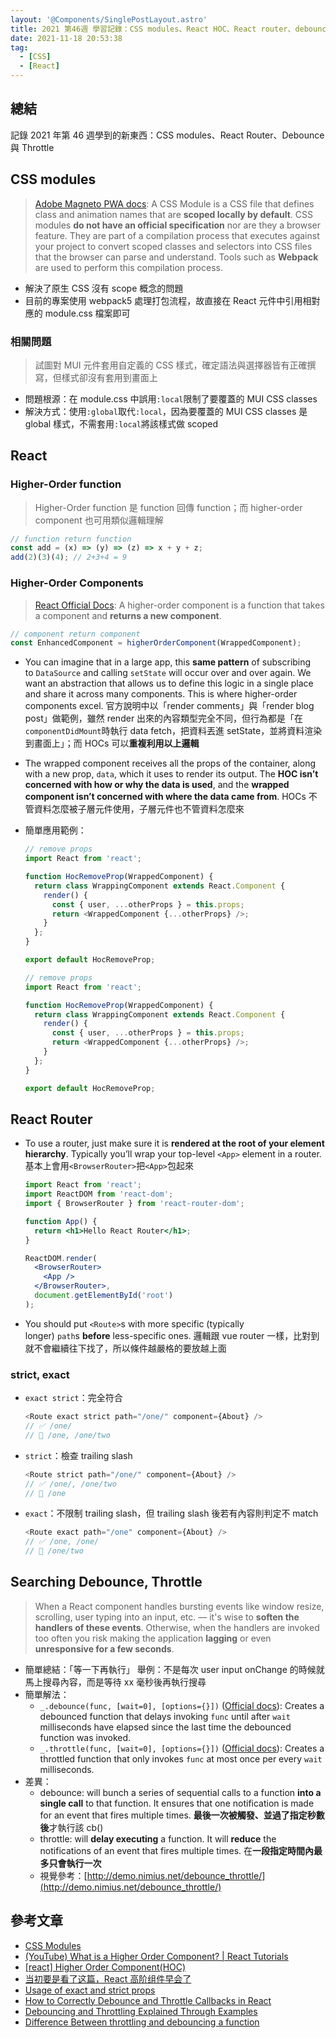 ```yaml
---
layout: '@Components/SinglePostLayout.astro'
title: 2021 第46週 學習記錄：CSS modules、React HOC、React router、debounce 與 throttle
date: 2021-11-18 20:53:38
tag:
  - [CSS]
  - [React]
---
```


## 總結

記錄 2021 年第 46 週學到的新東西：CSS modules、React Router、Debounce 與 Throttle

## CSS modules

> [Adobe Magneto PWA docs](https://magento.github.io/pwa-studio/technologies/basic-concepts/css-modules/): A CSS Module is a CSS file that defines class and animation names that are **scoped locally by default**. CSS modules **do not have an official specification** nor are they a browser feature. They are part of a compilation process that executes against your project to convert scoped classes and selectors into CSS files that the browser can parse and understand. Tools such as **Webpack** are used to perform this compilation process.

- 解決了原生 CSS 沒有 scope 概念的問題
- 目前的專案使用 webpack5 處理打包流程，故直接在 React 元件中引用相對應的 module.css 檔案即可

### 相關問題

> 試圖對 MUI 元件套用自定義的 CSS 樣式，確定語法與選擇器皆有正確撰寫，但樣式卻沒有套用到畫面上

- 問題根源：在 module.css 中誤用`:local`限制了要覆蓋的 MUI CSS classes
- 解決方式：使用`:global`取代`:local`，因為要覆蓋的 MUI CSS classes 是 global 樣式，不需套用`:local`將該樣式做 scoped

## React

### Higher-Order function

> Higher-Order function 是 function 回傳 function；而 higher-order component 也可用類似邏輯理解

```js
// function return function
const add = (x) => (y) => (z) => x + y + z;
add(2)(3)(4); // 2+3+4 = 9
```

### Higher-Order Components

> [React Official Docs](https://reactjs.org/docs/higher-order-components.html): A higher-order component is a function that takes a component and **returns a new component**.

```js
// component return component
const EnhancedComponent = higherOrderComponent(WrappedComponent);
```

- You can imagine that in a large app, this **same pattern** of subscribing to `DataSource` and calling `setState` will occur over and over again. We want an abstraction that allows us to define this logic in a single place and share it across many components. This is where higher-order components excel.
  官方說明中以「render comments」與「render blog post」做範例，雖然 render 出來的內容類型完全不同，但行為都是「在`componentDidMount`時執行 data fetch，把資料丟進 setState，並將資料渲染到畫面上」；而 HOCs 可以**重複利用以上邏輯**
- The wrapped component receives all the props of the container, along with a new prop, `data`, which it uses to render its output. The **HOC isn’t concerned with how or why the data is used**, and the **wrapped component isn’t concerned with where the data came from**.
  HOCs 不管資料怎麼被子層元件使用，子層元件也不管資料怎麼來
- 簡單應用範例：

  ```js
  // remove props
  import React from 'react';

  function HocRemoveProp(WrappedComponent) {
    return class WrappingComponent extends React.Component {
      render() {
        const { user, ...otherProps } = this.props;
        return <WrappedComponent {...otherProps} />;
      }
    };
  }

  export default HocRemoveProp;
  ```

  ```js
  // remove props
  import React from 'react';

  function HocRemoveProp(WrappedComponent) {
    return class WrappingComponent extends React.Component {
      render() {
        const { user, ...otherProps } = this.props;
        return <WrappedComponent {...otherProps} />;
      }
    };
  }

  export default HocRemoveProp;
  ```

## React Router

- To use a router, just make sure it is **rendered at the root of your element hierarchy**. Typically you’ll wrap your top-level `<App>` element in a router.
  基本上會用`<BrowserRouter>`把`<App>`包起來

  ```jsx
  import React from 'react';
  import ReactDOM from 'react-dom';
  import { BrowserRouter } from 'react-router-dom';

  function App() {
    return <h1>Hello React Router</h1>;
  }

  ReactDOM.render(
    <BrowserRouter>
      <App />
    </BrowserRouter>,
    document.getElementById('root')
  );
  ```

- You should put `<Route>`s with more specific (typically longer) `path`s **before** less-specific ones.
  邏輯跟 vue router 一樣，比對到就不會繼續往下找了，所以條件越嚴格的要放越上面

### strict, exact

- `exact strict`：完全符合
  ```js
  <Route exact strict path="/one/" component={About} />
  // ✅ /one/
  // 🚫 /one, /one/two
  ```
- `strict`：檢查 trailing slash
  ```js
  <Route strict path="/one/" component={About} />
  // ✅ /one/, /one/two
  // 🚫 /one
  ```
- `exact`：不限制 trailing slash，但 trailing slash 後若有內容則判定不 match
  ```js
  <Route exact path="/one" component={About} />
  // ✅ /one, /one/
  // 🚫 /one/two
  ```

## Searching Debounce, Throttle

> When a React component handles bursting events like window resize, scrolling, user typing into an input, etc. — it's wise to **soften the handlers of these events**. Otherwise, when the handlers are invoked too often you risk making the application **lagging** or even **unresponsive for a few seconds**.

- 簡單總結：「等一下再執行」
  舉例：不是每次 user input onChange 的時候就馬上搜尋內容，而是等待 xx 毫秒後再執行搜尋
- 簡單解法：
  - `_.debounce(func, [wait=0], [options={}])` ([Official docs](https://lodash.com/docs/4.17.15#debounce)): Creates a debounced function that delays invoking `func` until after `wait` milliseconds have elapsed since the last time the debounced function was invoked.
  - `_.throttle(func, [wait=0], [options={}])` ([Official docs](https://lodash.com/docs/4.17.15#throttle)): Creates a throttled function that only invokes `func` at most once per every `wait` milliseconds.
- 差異：
  - debounce: will bunch a series of sequential calls to a function **into a single call** to that function. It ensures that one notification is made for an event that fires multiple times. **最後一次被觸發、並過了指定秒數後**才執行該 cb()
  - throttle: will **delay executing** a function. It will **reduce** the notifications of an event that fires multiple times. 在**一段指定時間內最多只會執行一次**
  - 視覺參考：[http://demo.nimius.net/debounce_throttle/](http://demo.nimius.net/debounce_throttle/)

## 參考文章

- [CSS Modules](https://github.com/css-modules/css-modules)
- [(YouTube) What is a Higher Order Component? | React Tutorials](https://youtu.be/JZcKgeulFM0)
- [[react] Higher Order Component(HOC)](https://pjchender.dev/react/react-higher-order-component/)
- [当初要是看了这篇，React 高阶组件早会了](https://mp.weixin.qq.com/s/_zQZ4Gg9WIG-3byL_p13QA)
- [Usage of exact and strict props](https://stackoverflow.com/questions/52275146/usage-of-exact-and-strict-props)
- [How to Correctly Debounce and Throttle Callbacks in React](https://dmitripavlutin.com/react-throttle-debounce/)
- [Debouncing and Throttling Explained Through Examples](https://css-tricks.com/debouncing-throttling-explained-examples/)
- [Difference Between throttling and debouncing a function](https://stackoverflow.com/questions/25991367/difference-between-throttling-and-debouncing-a-function)
